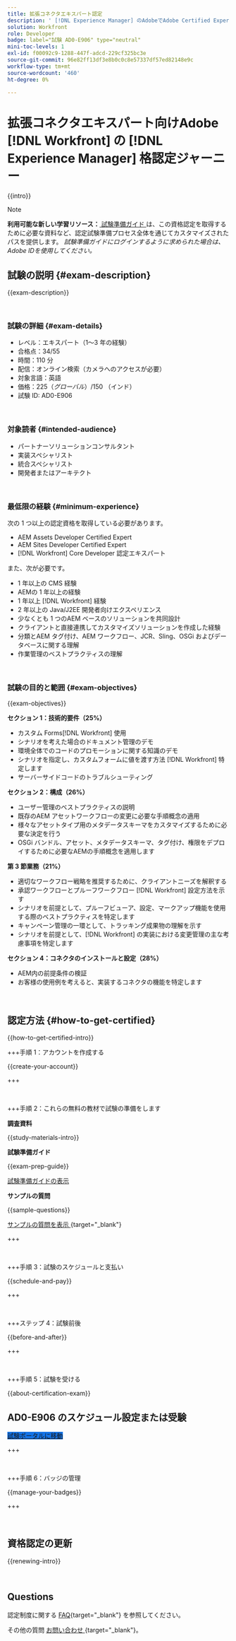 ```yaml
---
title: 拡張コネクタエキスパート認定
description: ' [!DNL Experience Manager] のAdobeでAdobe Certified Expert認定を取得する方法  [!DNL Workfront]  説明します'
solution: Workfront
role: Developer
badge: label="試験 AD0-E906" type="neutral"
mini-toc-levels: 1
exl-id: f00092c9-1288-447f-adcd-229cf325bc3e
source-git-commit: 96e82ff13df3e8b0c0c8e57337df57ed82148e9c
workflow-type: tm+mt
source-wordcount: '460'
ht-degree: 0%

---
```


# 拡張コネクタエキスパート向けAdobe [!DNL Workfront] の [!DNL Experience Manager] 格認定ジャーニー

{{intro}}

>[!NOTE]
>
>**利用可能な新しい学習リソース：**[ 試験準備ガイド ](https://app.rockinfo.com/courses/244) は、この資格認定を取得するために必要な資料など、認定試験準備プロセス全体を通じてカスタマイズされたパスを提供します。 _試験準備ガイドにログインするように求められた場合は、Adobe IDを使用してください。_

## 試験の説明 {#exam-description}

{{exam-description}}

<br>

### 試験の詳細 {#exam-details}

* レベル：エキスパート（1～3 年の経験）
* 合格点：34/55
* 時間：110 分
* 配信：オンライン検索（カメラへのアクセスが必要）
* 対象言語：英語
* 価格：$225 （グローバル）/$150 （インド）
* 試験 ID: AD0-E906

<br>

### 対象読者 {#intended-audience}

* パートナーソリューションコンサルタント
* 実装スペシャリスト
* 統合スペシャリスト
* 開発者またはアーキテクト

<br>

### 最低限の経験 {#minimum-experience}

次の 1 つ以上の認定資格を取得している必要があります。

* AEM Assets Developer Certified Expert
* AEM Sites Developer Certified Expert
* [!DNL Workfront] Core Developer 認定エキスパート

また、次が必要です。

* 1 年以上の CMS 経験
* AEMの 1 年以上の経験
* 1 年以上 [!DNL Workfront] 経験
* 2 年以上の Java/J2EE 開発者向けエクスペリエンス
* 少なくとも 1 つのAEM ベースのソリューションを共同設計
* クライアントと直接連携してカスタマイズソリューションを作成した経験
* 分類とAEM タグ付け、AEM ワークフロー、JCR、Sling、OSGi およびデータベースに関する理解
* 作業管理のベストプラクティスの理解

<br>

### 試験の目的と範囲 {#exam-objectives}

{{exam-objectives}}

**セクション 1：技術的要件（25%）**

* カスタム Forms[!DNL Workfront] 使用
* シナリオを考えた場合のドキュメント管理のデモ
* 環境全体でのコードのプロモーションに関する知識のデモ
* シナリオを指定し、カスタムフォームに値を渡す方法 [!DNL Workfront] 特定します
* サーバーサイドコードのトラブルシューティング

**セクション 2：構成（26%）**

* ユーザー管理のベストプラクティスの説明
* 既存のAEM アセットワークフローの変更に必要な手順概念の適用
* 様々なアセットタイプ用のメタデータスキーマをカスタマイズするために必要な決定を行う
* OSGi バンドル、アセット、メタデータスキーマ、タグ付け、権限をデプロイするために必要なAEMの手順概念を適用します

**第 3 節業務（21%）**

* 適切なワークフロー戦略を推奨するために、クライアントニーズを解釈する
* 承認ワークフローとプルーフワークフロー [!DNL Workfront] 設定方法を示す
* シナリオを前提として、プルーフビューア、設定、マークアップ機能を使用する際のベストプラクティスを特定します
* キャンペーン管理の一環として、トラッキング成果物の理解を示す
* シナリオを前提として、[!DNL Workfront] の実装における変更管理の主な考慮事項を特定します

**セクション 4：コネクタのインストールと設定（28%）**

* AEM内の前提条件の検証
* お客様の使用例を考えると、実装するコネクタの機能を特定します

<br>

## 認定方法 {#how-to-get-certified}

{{how-to-get-certified-intro}}

+++手順 1：アカウントを作成する

{{create-your-account}}

+++

<br>

+++手順 2：これらの無料の教材で試験の準備をします

**調査資料**

{{study-materials-intro}}

**試験準備ガイド**

{{exam-prep-guide}}

[ 試験準備ガイドの表示 ](https://app.rockinfo.com/courses/244)

**サンプルの質問**

{{sample-questions}}

[ サンプルの質問を表示 ](https://scorpion.caveon.com/launchpad/ad3-e906-adobe-workfront-for-experience-manager-enhanced-connector-certified-expert-sample-questions){target="_blank"}

+++

<br>

+++手順 3：試験のスケジュールと支払い

{{schedule-and-pay}}

+++

<br>

+++ステップ 4：試験前後

{{before-and-after}}

+++

<br>

+++手順 5：試験を受ける

{{about-certification-exam}}

## AD0-E906 のスケジュール設定または受験

<a href="https://www.certmetrics.com/adobe/candidate/examity_sso.aspx?eid=AD0-E906" target="_blank" class="spectrum-Button spectrum-Button--fill spectrum-Button--accent spectrum-Button--sizeM is-margin-bottom-big-big at-element-click-tracking" style="background-color:#1473E6">

<span class="spectrum-Button-label has-no-wrap">
   試験ポータルに移動
</span>
</a>

+++

<br>

+++手順 6：バッジの管理

{{manage-your-badges}}

+++

<br>

## 資格認定の更新

{{renewing-intro}}

<br>

## Questions

認定制度に関する [FAQ](https://experienceleague.adobe.com/docs/certification/certification/faq.html){target="_blank"} を参照してください。

その他の質問 [ お問い合わせ ](mailto:certif@adobe.com){target="_blank"}。